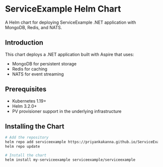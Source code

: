 # ServiceExample Helm Chart

A Helm chart for deploying ServiceExample .NET application with MongoDB, Redis, and NATS.

## Introduction

This chart deploys a .NET application built with Aspire that uses:
- MongoDB for persistent storage
- Redis for caching  
- NATS for event streaming

## Prerequisites

- Kubernetes 1.19+
- Helm 3.2.0+
- PV provisioner support in the underlying infrastructure

## Installing the Chart

```bash
# Add the repository
helm repo add serviceexample https://priyankakanna.github.io/ServiceExample/helm-repo
helm repo update

# Install the chart
helm install my-serviceexample serviceexample/serviceexample
